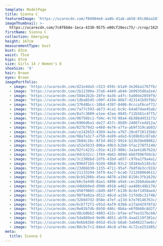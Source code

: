 ```yaml
---
template: ModelPage
title: Sienna C
featuredImage: 'https://ucarecdn.com/f04904e6-aa8b-41ab-ab58-85c86ea10156/'
imageThumbnail: >-
  https://ucarecdn.com/7c8f6b8e-1eca-4330-9575-e00cf20ecc75/-/crop/1629x1684/4,0/-/preview/
firstName: Sienna C
collection: Emerging
height: 167cm
measurementType: bust
bust: 83cm
waist: 75cm
hips: 87cm
size: Girls 14 / Women's 8
shoeSize: '9'
hair: Brown
eyes: Brown
imagePortfolio:
  - image: 'https://ucarecdn.com/d21e4da5-c523-459c-b1a9-3e26ba1767f6/'
  - image: 'https://ucarecdn.com/2b12390a-37a6-4449-ab44-269935d6a2e4/'
  - image: 'https://ucarecdn.com/584e2b2b-28fe-4a3b-a4fc-5a804e2059f9/'
  - image: 'https://ucarecdn.com/1dba85d5-c09f-4194-86b7-d23141b95fbb/'
  - image: 'https://ucarecdn.com/37648bcc-10b4-4397-8406-0cccaf6cef72/'
  - image: 'https://ucarecdn.com/7a77c593-ab73-4ca1-bc9c-64a07dae45ab/'
  - image: 'https://ucarecdn.com/8a7c3009-e1ee-42ae-9845-f12b561c4ff5/'
  - image: 'https://ucarecdn.com/96756bc1-fd4c-4c7d-98a4-6b386d453173/'
  - image: 'https://ucarecdn.com/6966d6a1-de27-457c-8b89-2486fcedd12a/'
  - image: 'https://ucarecdn.com/027b79d2-e460-4e76-a7fa-ab9f319cab03/'
  - image: 'https://ucarecdn.com/ce142653-43b9-4a3e-a767-20c6f10115b0/'
  - image: 'https://ucarecdn.com/98afa3c7-a750-4a99-ada3-6169b91c87a9/'
  - image: 'https://ucarecdn.com/3b0dc16c-8f3d-4022-9924-b23b39e08062/'
  - image: 'https://ucarecdn.com/a52e5b33-806a-49b3-b2b8-5fac278f5140/'
  - image: 'https://ucarecdn.com/92fc4231-c91e-4115-900c-3a1e41d6762d/'
  - image: 'https://ucarecdn.com/0dcb32cc-1f69-4b02-889d-6b6f096f69cb/'
  - image: 'https://ucarecdn.com/3c230bbd-2dfb-41bd-a657-c97ba1f9a4a1/'
  - image: 'https://ucarecdn.com/896df1b5-92d4-48b8-93c2-10184e5145c6/'
  - image: 'https://ucarecdn.com/23d6bb30-1155-4711-95af-76dfde3cc919/'
  - image: 'https://ucarecdn.com/21133294-34f9-4ac7-bca0-721268964611/'
  - image: 'https://ucarecdn.com/8cb5206b-45ea-4878-a19d-8150c3fb1629/'
  - image: 'https://ucarecdn.com/b6c5e440-8aa1-4896-a9a5-cec2bb8abea0/'
  - image: 'https://ucarecdn.com/d4bbb9ed-d990-4918-a462-aa408c48b178/'
  - image: 'https://ucarecdn.com/450f9865-cbd9-48ff-b130-8c4ef1d58ae4/'
  - image: 'https://ucarecdn.com/98f9a92a-d512-48cd-a158-11fddbc31748/'
  - image: 'https://ucarecdn.com/32b0d7d2-858e-47ef-a13d-b7e70146763c/'
  - image: 'https://ucarecdn.com/6cb772f1-e91d-4af9-83b8-e1fab42978fd/'
  - image: 'https://ucarecdn.com/0e02b7db-6b50-486c-8b6a-e6f0b60c8d2f/'
  - image: 'https://ucarecdn.com/d8cb0bb2-4803-422c-bfee-effee317bcb0/'
  - image: 'https://ucarecdn.com/5da889e4-9e96-4651-abf0-4aad119f301e/'
  - image: 'https://ucarecdn.com/0ebb83b6-691d-45cb-b8a6-3a040227ae6c/'
  - image: 'https://ucarecdn.com/88c9c7c1-84ed-46c8-af4e-4c72ce252d85/'
meta:
  title: Sienna C
---
```


